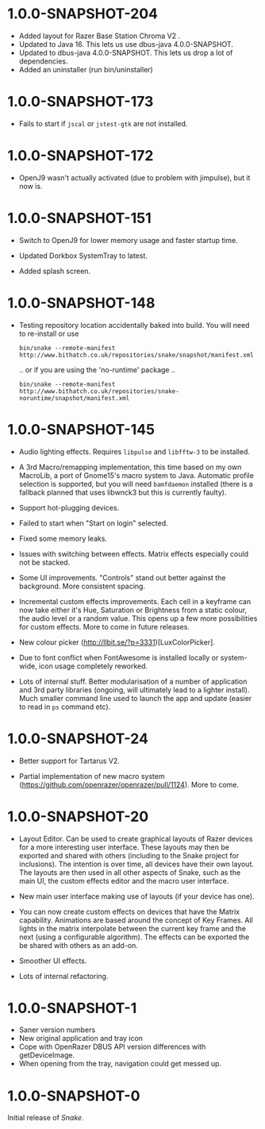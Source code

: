 # 1.0.0-SNAPSHOT-204

 * Added layout for Razer Base Station Chroma V2 .
 * Updated to Java 16. This lets us use dbus-java 4.0.0-SNAPSHOT.
 * Updated to dbus-java 4.0.0-SNAPSHOT. This lets us drop a lot of dependencies.
 * Added an uninstaller (run bin/uninstaller)

# 1.0.0-SNAPSHOT-173

 * Fails to start if `jscal` or `jstest-gtk` are not installed.
   
# 1.0.0-SNAPSHOT-172

 * OpenJ9 wasn't actually activated (due to problem with jimpulse), but it now is.

# 1.0.0-SNAPSHOT-151

 * Switch to OpenJ9 for lower memory usage and faster startup time. 
 
 * Updated Dorkbox SystemTray to latest.
 
 * Added splash screen.

# 1.0.0-SNAPSHOT-148

 * Testing repository location accidentally baked into build. You will need to re-install or use 

   ```
   bin/snake --remote-manifest http://www.bithatch.co.uk/repositories/snake/snapshot/manifest.xml
   ```

   .. or if you are using the 'no-runtime' package ..
      
   ```
   bin/snake --remote-manifest http://www.bithatch.co.uk/repositories/snake-noruntime/snapshot/manifest.xml
   ```
   
# 1.0.0-SNAPSHOT-145
 
 * Audio lighting effects. Requires `libpulse` and `libfftw-3` to be installed. 

 * A 3rd  Macro/remapping implementation, this time based on my own MacroLib, a port of Gnome15's
   macro system to Java. Automatic profile selection is supported, but you will need `bamfdaemon` 
   installed (there is a fallback planned that uses libwnck3 but this is currently faulty).
   
 * Support hot-plugging devices.
 
 * Failed to start when "Start on login" selected.
 
 * Fixed some memory leaks.
 
 * Issues with switching between effects. Matrix effects especially could not be stacked.
 
 * Some UI improvements. "Controls" stand out better against the background. More consistent
   spacing. 
   
 * Incremental custom effects improvements. Each cell in a keyframe can now take either it's
   Hue, Saturation or Brightness from a static colour, the audio level or a random value. 
   This opens up a few more possibilities for custom effects. More to come in future releases.
   
 * New colour picker (http://llbit.se/?p=3331)[LuxColorPicker].
 
 * Due to font conflict when FontAwesome is installed locally or system-wide, icon usage 
   completely reworked.
 
 * Lots of internal stuff. Better modularisation of a number of application and 3rd party libraries
   (ongoing, will ultimately lead to a lighter install). Much smaller command line used to
   launch the app and update (easier to read in `ps` command etc).

# 1.0.0-SNAPSHOT-24

 * Better support for Tartarus V2. 
 
 * Partial implementation of new macro system (https://github.com/openrazer/openrazer/pull/1124).
   More to come.
   

# 1.0.0-SNAPSHOT-20

 * Layout Editor. Can be used to create graphical layouts of Razer devices for a more 
   interesting user interface. These layouts may then be exported and shared with others
   (including to the Snake project for inclusions). The intention is over time, all devices
   have their own layout. The layouts are then used in all other aspects of Snake, such
   as the main UI, the custom effects editor and the macro user interface.
   
 * New main user interface making use of layouts (if your device has one). 
      
 * You can now create custom effects on devices that have the Matrix capability. Animations
   are based around the concept of Key Frames. All lights in the matrix interpolate between
   the current key frame and the next (using a configurable algorithm). The effects can
   be exported the be shared with others as an add-on.
   
 * Smoother UI effects.
 
 * Lots of internal refactoring. 

# 1.0.0-SNAPSHOT-1

 * Saner version numbers
 * New original application and tray icon
 * Cope with OpenRazer DBUS API version differences with getDeviceImage.
 * When opening from the tray, navigation could get messed up.

# 1.0.0-SNAPSHOT-0

Initial release of *Snake*.
